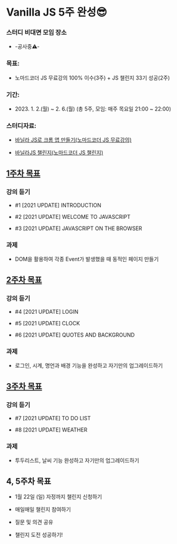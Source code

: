 # Vanilla JS 5주 완성😎

### 스터디 비대면 모임 장소

- -공사중⚠-

### 목표:

- 노마드코더 JS 무료강의 100% 이수(3주) + JS 챌린지 33기 성공(2주)

### 기간:

- 2023\. 1. 2.(월) ~ 2. 6.(월) (총 5주, 모임: 매주 목요일 21:00 ~ 22:00)

### 스터디자료:

- [바닐라 JS로 크롬 앱 만들기(노마드코더 JS 무료강의)](https://nomadcoders.co/javascript-for-beginners)

- [바닐라JS 챌린지(노마드코더 JS 챌린지)](https://nomadcoders.co/vanillajs-challenge)

## [1주차 목표](<https://github.com/teacher-kiwi/study-together/tree/main/(2023.01.)vanilla-js/week1>)

### 강의 듣기

- #1 [2021 UPDATE] INTRODUCTION

- #2 [2021 UPDATE] WELCOME TO JAVASCRIPT

- #3 [2021 UPDATE] JAVASCRIPT ON THE BROWSER

### 과제

- DOM을 활용하여 각종 Event가 발생했을 때 동적인 페이지 만들기

## [2주차 목표](<https://github.com/teacher-kiwi/study-together/tree/main/(2023.01.)vanilla-js/week2>)

### 강의 듣기

- #4 [2021 UPDATE] LOGIN

- #5 [2021 UPDATE] CLOCK

- #6 [2021 UPDATE] QUOTES AND BACKGROUND

### 과제

- 로그인, 시계, 명언과 배경 기능을 완성하고 자기만의 업그레이드하기

## [3주차 목표](<https://github.com/teacher-kiwi/study-together/tree/main/(2023.01.)vanilla-js/week3>)

### 강의 듣기

- #7 [2021 UPDATE] TO DO LIST

- #8 [2021 UPDATE] WEATHER

### 과제

- 투두리스트, 날씨 기능 완성하고 자기만의 업그레이드하기

## 4, 5주차 목표

- 1월 22일 (일) 자정까지 챌린지 신청하기

- 매일매일 챌린지 참여하기

- 질문 및 의견 공유

- 챌린지 도전 성공하기!
